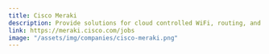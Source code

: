 ```yaml
---
title: Cisco Meraki
description: Provide solutions for cloud controlled WiFi, routing, and security
link: https://meraki.cisco.com/jobs
image: "/assets/img/companies/cisco-meraki.png"
---
```

